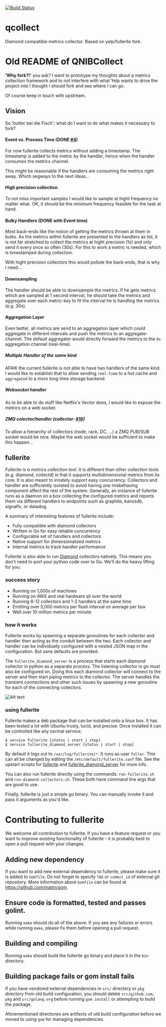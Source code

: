 [![Build Status](http://wins.ddns.net:8000/api/badges/qnib/qcollect/status.svg)](http://wins.ddns.net:8000/qnib/qcollect)
# qcollect
Diamond compatible metrics collector. Based on yelp/fullerite fork.

# Old README of QNIBCollect
**'Why fork?!'** you ask? I want to prototype my thoughts about a metrics collection framework and to not interfere with what Yelp wants to drive the project into I thought I should fork and see where I can go.

Of course keep in touch with upstream.

## Vision

So 'butter bei die Fisch'; what do I want to do what makes it necessary to fork?

#### Event vs. Process Time (DONE [#4](https://github.com/qnib/QNIBCollect/pull/4))

For now fullerite collects metrics without adding a timestamp. The timestamp is added to the metric by the handler, hence when the handler consumes the metrics channel.

This might be reasonable if the handlers are consuming the metrics right away. Which segways to the next ideas...

#### High precision collection

To not miss important samples I would like to sample at hight frequency no matter what. OK, it should be the minimum frequency feasible for the task at hand.

#### Bulky Handlers (DONE with Event time)

Most back-ends like the notion of getting the metrics thrown at them in bulks. As the metrics within fullerite are presented to the handlers as list, it is not far stretched to collect the metrics at hight precision (1s) and only send it every once so often (30s). For this to work a metric is needed, which is timestamped during collection.

With hight precision collectors this would pollute the back-ends, that is why I need...

#### Downsampling

The handler should be able to downsample the metrics. If he gets metrics which are sampled at 1 second interval, he should take the metrics and aggregate over each metric-key to fit the interval he is handling the metrics (e.g. 30s).

#### Aggregation Layer

Even better, all metrics are send to an aggregation layer which could aggregate in different intervals and push the metrics to an aggregate-channel. The default aggregator would directly forward the metrics to the `0s` aggregation channel (real-time).

##### Multiple Handler of the same kind

AFAIK the current fullerite is not able to have two handlers of the same kind.
I would like to establish that to allow sending `real-time` to a hot cache and `aggregated` to a more long-time storage backend.

##### Websocket handler

As to be able to do stuff like Netflix's Vector does, I would like to expose the metrics on a web socket.

##### ZMQ colector/handler (collector: [#16](https://github.com/qnib/QNIBCollect/pull/16))

To allow a hierarchy of collectors (node, rack, DC, ...) a ZMQ PUB/SUB socket would be nice. Maybe the web socket would be sufficient to make this happen...

## fullerite

*Fullerite is a metrics collection tool*. It is different than other collection tools (e.g. diamond, collectd) in that it supports multidimensional metrics from its core. It is also meant to innately support easy concurrency. Collectors and handler are sufficiently isolated to avoid having one misbehaving component affect the rest of the system. Generally, an instance of fullerite runs as a daemon on a box collecting the configured metrics and reports them via different handlers to endpoints such as graphite, kairosdb, signalfx, or datadog.

A summary of interesting features of fullerite include:
 * Fully compatible with diamond collectors
 * Written in Go for easy reliable concurrency
 * Configurable set of handlers and collectors
 * Native support for dimensionalized metrics
 * Internal metrics to track handler performance

Fullerite is also able to run [Diamond](https://github.com/python-diamond/Diamond) collectors natively. This means you don't need to port your python code over to Go. We'll do the heavy lifting for you.

### success story
  * Running on 1,000s of machines
  * Running on AWS and real hardware all over the world
  * Running 8-12 collectors and 1-2 handlers at the same time
  * Emitting over 5,000 metrics per flush interval on average per box
  * Well over 10 million metrics per minute

### how it works
Fullerite works by spawning a separate goroutines for each collector and handler then acting as the conduit between the two. Each collector and handler can be individually configured with a nested JSON map in the configuration. But sane defaults are provided.

The `fullerite_diamond_server` is a process that starts each diamond collector in python as a separate process. The listening collector in go must also be configured on. Doing this each diamond collector will connect to the server and then start piping metrics to the collector. The server handles the transient connections and other such issues by spawning a new goroutine for each of the connecting collectors.

![Alt text](/fullerite_arch.jpg?raw=true "Optional Title")

### using fullerite
Fullerite makes a deb package that can be installed onto a linux box. It has been tested a lot with Ubuntu trusty, lucid, and precise. Once installed it can be controlled like any normal service:

    $ service fullerite [status | start | stop]
    $ service fullerite_diamond_server [status | start | stop]

By default it logs out to `/var/log/fullerite/*`. It runs as user `fuller`. This can all be changed by editing the `/etc/default/fullerite.conf` file. See the upstart scripts for [fullerite](deb/etc/init/fullerite) and [fullerite_diamond_server](deb/etc/init/fullerite_diamond_server) for more info.

You can also run fullerite directly using the commands: `run-fullerite.sh` and `run-diamond-collectors.sh`. These both have command line args that are good to use.

Finally, fullerite is just a simple go binary. You can manually invoke it and pass it arguments as you'd like.

# Contributing to fullerite

We welcome all contribution to fullerite, If you have a feature request or you want to improve
existing functionality of fullerite - it is probably best to open a pull request with your changes.

## Adding new dependency

If you want to add new external dependency to fullerite, please make sure it is added to `Gomfile`.
Do not forget to specify `TAG` or `commit_id` of external git repository.  More information about
`Gomfile` can be found at https://github.com/mattn/gom.

## Ensure code is formatted, tested and passes golint.

Running `make` should do all of the above. If you see any failures or errors while running `make`,
please fix them before opening a pull request.

## Building and compiling

Running `make` should build the fullerite go binary and place it in the `bin` directory.

## Building package fails or gom install fails

If you have vendored external dependencies in `src/` directory or `pkg` directory from old build configuration, you should
delete `src/github.com`, `pkg` and `src/golang.org` before running `gom install` or attempting to build the package.

Aforementioned directories are artifacts of old build configuration before we moved to using `gom` for managing dependencies.
